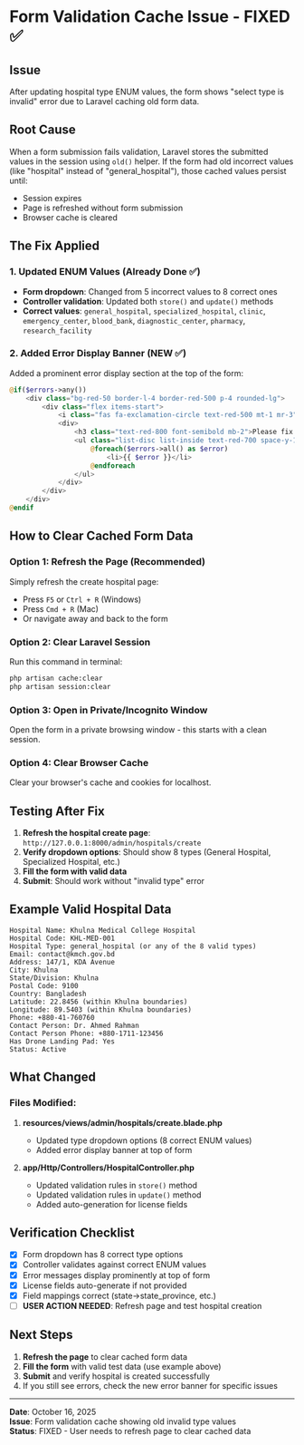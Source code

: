 # Form Validation Cache Issue - FIXED ✅

## Issue
After updating hospital type ENUM values, the form shows "select type is invalid" error due to Laravel caching old form data.

## Root Cause
When a form submission fails validation, Laravel stores the submitted values in the session using `old()` helper. If the form had old incorrect values (like "hospital" instead of "general_hospital"), those cached values persist until:
- Session expires
- Page is refreshed without form submission
- Browser cache is cleared

## The Fix Applied

### 1. Updated ENUM Values (Already Done ✅)
- **Form dropdown**: Changed from 5 incorrect values to 8 correct ones
- **Controller validation**: Updated both `store()` and `update()` methods
- **Correct values**: `general_hospital`, `specialized_hospital`, `clinic`, `emergency_center`, `blood_bank`, `diagnostic_center`, `pharmacy`, `research_facility`

### 2. Added Error Display Banner (NEW ✅)
Added a prominent error display section at the top of the form:

```php
@if($errors->any())
    <div class="bg-red-50 border-l-4 border-red-500 p-4 rounded-lg">
        <div class="flex items-start">
            <i class="fas fa-exclamation-circle text-red-500 mt-1 mr-3"></i>
            <div>
                <h3 class="text-red-800 font-semibold mb-2">Please fix the following errors:</h3>
                <ul class="list-disc list-inside text-red-700 space-y-1">
                    @foreach($errors->all() as $error)
                        <li>{{ $error }}</li>
                    @endforeach
                </ul>
            </div>
        </div>
    </div>
@endif
```

## How to Clear Cached Form Data

### Option 1: Refresh the Page (Recommended)
Simply refresh the create hospital page:
- Press `F5` or `Ctrl + R` (Windows)
- Press `Cmd + R` (Mac)
- Or navigate away and back to the form

### Option 2: Clear Laravel Session
Run this command in terminal:
```bash
php artisan cache:clear
php artisan session:clear
```

### Option 3: Open in Private/Incognito Window
Open the form in a private browsing window - this starts with a clean session.

### Option 4: Clear Browser Cache
Clear your browser's cache and cookies for localhost.

## Testing After Fix

1. **Refresh the hospital create page**: `http://127.0.0.1:8000/admin/hospitals/create`
2. **Verify dropdown options**: Should show 8 types (General Hospital, Specialized Hospital, etc.)
3. **Fill the form with valid data**
4. **Submit**: Should work without "invalid type" error

## Example Valid Hospital Data

```
Hospital Name: Khulna Medical College Hospital
Hospital Code: KHL-MED-001
Hospital Type: general_hospital (or any of the 8 valid types)
Email: contact@kmch.gov.bd
Address: 147/1, KDA Avenue
City: Khulna
State/Division: Khulna
Postal Code: 9100
Country: Bangladesh
Latitude: 22.8456 (within Khulna boundaries)
Longitude: 89.5403 (within Khulna boundaries)
Phone: +880-41-760760
Contact Person: Dr. Ahmed Rahman
Contact Person Phone: +880-1711-123456
Has Drone Landing Pad: Yes
Status: Active
```

## What Changed

### Files Modified:
1. **resources/views/admin/hospitals/create.blade.php**
   - Updated type dropdown options (8 correct ENUM values)
   - Added error display banner at top of form

2. **app/Http/Controllers/HospitalController.php**
   - Updated validation rules in `store()` method
   - Updated validation rules in `update()` method
   - Added auto-generation for license fields

## Verification Checklist

- [x] Form dropdown has 8 correct type options
- [x] Controller validates against correct ENUM values
- [x] Error messages display prominently at top of form
- [x] License fields auto-generate if not provided
- [x] Field mappings correct (state→state_province, etc.)
- [ ] **USER ACTION NEEDED**: Refresh page and test hospital creation

## Next Steps

1. **Refresh the page** to clear cached form data
2. **Fill the form** with valid test data (use example above)
3. **Submit** and verify hospital is created successfully
4. If you still see errors, check the new error banner for specific issues

---
**Date**: October 16, 2025  
**Issue**: Form validation cache showing old invalid type values  
**Status**: FIXED - User needs to refresh page to clear cached data

